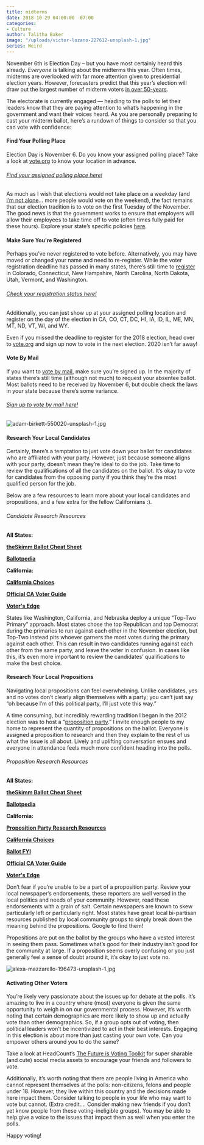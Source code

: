 ```yaml
---
title: midterms
date: 2018-10-29 04:00:00 -07:00
categories:
- Culture
author: Talitha Baker
image: "/uploads/victor-lozano-227612-unsplash-1.jpg"
series: Weird
---
```


November 6th is Election Day – but you have most certainly heard this already. _Everyone_ is talking about the midterms this year. Often times, midterms are overlooked with far more attention given to presidential election years. However, forecasters predict that this year’s election will draw out the largest number of midterm voters [in over 50-years](https://www.npr.org/2018/10/18/658255884/voter-turnout-could-hit-50-year-record-for-midterm-elections).
 
The electorate is currently engaged — heading to the polls to let their leaders know that they are paying attention to what’s happening in the government and want their voices heard. As you are personally preparing to cast your midterm ballot, here’s a rundown of things to consider so that you can vote with confidence:
 
#### Find Your Polling Place

Election Day is November 6. Do you know your assigned polling place? Take a look at [vote.org](https://www.vote.org/polling-place-locator/) to know your location in advance.

###### [Find your assigned polling place here!](https://www.vote.org/polling-place-locator/)
 
As much as I wish that elections would not take place on a weekday (and [I’m not alone](https://www.youtube.com/watch?v=9WvoGlQ7zH8)… more people would vote on the weekend), the fact remains that our election tradition is to vote on the first Tuesday of the November. The good news is that the government works to ensure that employers will allow their employees to take time off to vote (often times fully paid for these hours). Explore your state’s specific policies [here](https://www.nolo.com/legal-encyclopedia/taking-time-off-voting-jury-29708.html).
 
#### Make Sure You're Registered

Perhaps you’ve never registered to vote before. Alternatively, you may have moved or changed your name and need to re-register. While the voter registration deadline has passed in many states, there’s still time to [register](https://www.vote.org/) in Colorado, Connecticut, New Hampshire, North Carolina, North Dakota, Utah, Vermont, and Washington.

###### [Check your registration status here!](https://www.vote.org/am-i-registered-to-vote/)
 
Additionally, you can just show up at your assigned polling location and register on the day of the election in CA, CO, CT, DC, HI, IA, ID, IL, ME, MN, MT, ND, VT, WI, and WY.
 
Even if you missed the deadline to register for the 2018 election, head over to [vote.org](https://www.vote.org/register-to-vote/) and sign up now to vote in the next election. 2020 isn’t far away!
 
#### Vote By Mail

If you want to [vote by mail](https://www.vote.org/absentee-ballot/), make sure you’re signed up. In the majority of states there’s still time (although not much) to request your absentee ballot. Most ballots need to be received by November 6, but double check the laws in your state because there’s some variance.

###### [Sign up to vote by mail here!](https://www.vote.org/absentee-ballot/)

![adam-birkett-550020-unsplash-1.jpg](/uploads/adam-birkett-550020-unsplash-1.jpg)
 
#### Research Your Local Candidates

Certainly, there’s a temptation to just vote down your ballot for candidates who are affiliated with your party. However, just because someone aligns with your party, doesn’t mean they’re ideal to do the job. Take time to review the qualifications of all the candidates on the ballot. It’s okay to vote for candidates from the opposing party if you think they’re the most qualified person for the job.

Below are a few resources to learn more about your local candidates and propositions, and a few extra for the fellow Californians :).

###### Candidate Research Resources

**All States:**

**[theSkimm Ballot Cheat Sheet](https://www.theskimm.com/noexcuses/myballot)**

**[Ballotpedia](https://ballotpedia.org/Sample_Ballot_Lookup?utm_source=ballotpedia&utm_campaign=sample_ballot_frontpage)**

**California:**

**[California Choices](https://www.californiachoices.org/)**

**[Official CA Voter Guide](http://voterguide.sos.ca.gov/)**

**[Voter's Edge](https://votersedge.org/ca)**
 
States like Washington, California, and Nebraska deploy a unique “Top-Two Primary” approach. Most states chose the top Republican and top Democrat during the primaries to run against each other in the November election, but Top-Two instead pits whoever garners the most votes during the primary against each other. This can result in two candidates running against each other from the same party, and leave the voter in confusion. In cases like this, it’s even more important to review the candidates’ qualifications to make the best choice.
 
#### Research Your Local Propositions

Navigating local propositions can feel overwhelming. Unlike candidates, yes and no votes don’t clearly align themselves with a party; you can’t just say “oh because I’m of this political party, I’ll just vote this way.”
 
A time consuming, but incredibly rewarding tradition I began in the 2012 election was to host a “[proposition party](https://www.propositionparty.com/).” I invite enough people to my home to represent the quantity of propositions on the ballot. Everyone is assigned a proposition to research and then they explain to the rest of us what the issue is all about. Lively and uplifting conversation ensues and everyone in attendance feels much more confident heading into the polls.

###### Proposition Research Resources

**All States:**

**[theSkimm Ballot Cheat Sheet](https://www.theskimm.com/noexcuses/myballot)**

**[Ballotpedia](https://ballotpedia.org/Sample_Ballot_Lookup?utm_source=ballotpedia&utm_campaign=sample_ballot_frontpage)**

**California:**

**[Proposition Party Research Resources](https://www.propositionparty.com/research/)**

**[California Choices](https://www.californiachoices.org/)**

**[Ballot FYI](https://www.ballot.fyi/)**

**[Official CA Voter Guide](http://voterguide.sos.ca.gov/)**

**[Voter's Edge](https://votersedge.org/ca)**
 
Don’t fear if you’re unable to be a part of a proposition party. Review your local newspaper’s endorsements, these reporters are well versed in the local politics and needs of your community. However, read these endorsements with a grain of salt. Certain newspapers are known to skew particularly left or particularly right. Most states have great local bi-partisan resources published by local community groups to simply break down the meaning behind the propositions. Google to find them!
 
Propositions are put on the ballot by the groups who have a vested interest in seeing them pass. Sometimes what’s good for their industry isn’t good for the community at large. If a proposition seems overly confusing or you just generally feel a sense of doubt around it, it’s okay to just vote no.

![alexa-mazzarello-196473-unsplash-1.jpg](/uploads/alexa-mazzarello-196473-unsplash-1.jpg)
 
#### Activating Other Voters

You’re likely very passionate about the issues up for debate at the polls. It’s amazing to live in a country where (most) everyone is given the same opportunity to weigh in on our governmental process. However, it’s worth noting that certain demographics are more likely to show up and actually vote than other demographics. So, if a group opts out of voting, then political leaders won’t be incentivized to act in their best interests. Engaging in this election is about more than just casting your own vote. Can you empower others around you to do the same?
 
Take a look at HeadCount’s [The Future is Voting Toolkit](https://thefutureisvoting.org/) for super sharable (and cute) social media assets to encourage your friends and followers to vote.
 
Additionally, it’s worth noting that there are people living in America who cannot represent themselves at the polls: non-citizens, felons and people under 18. However, they live within this country and the decisions made here impact them. Consider talking to people in your life who may want to vote but cannot. (Extra credit…. Consider making new friends if you don’t yet know people from these voting-ineligible groups). You may be able to help give a voice to the issues that impact them as well when you enter the polls.

Happy voting!